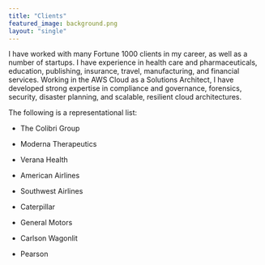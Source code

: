 ```yaml
---
title: "Clients"
featured_image: background.png
layout: "single"
---
```


I have worked with many Fortune 1000 clients in my career, as well as a number of startups. I have experience in health care and pharmaceuticals, education, publishing, insurance, travel, manufacturing, and financial services. Working in the AWS Cloud as a Solutions Architect, I have developed strong expertise in compliance and governance, forensics, security, disaster planning, and scalable, resilient cloud architectures.

The following is a representational list:

* The Colibri Group

* Moderna Therapeutics

* Verana Health

* American Airlines

* Southwest Airlines

* Caterpillar

* General Motors

* Carlson Wagonlit

* Pearson
